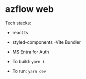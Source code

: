 # azflow web

Tech stacks:

- react ts
- styled-components
  -Vite Bundler
- MS Entra for Auth

- To build: `yarn i`
- To run: `yarn dev`